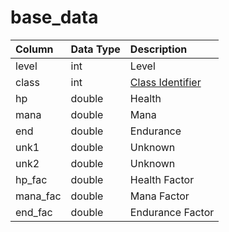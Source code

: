 # base\_data

| Column | Data Type | Description |
| :--- | :--- | :--- |
| level | int | Level |
| class | int | [Class Identifier](https://eqemu.gitbook.io/server/categories/player/class-list) |
| hp | double | Health |
| mana | double | Mana |
| end | double | Endurance |
| unk1 | double | Unknown |
| unk2 | double | Unknown |
| hp\_fac | double | Health Factor |
| mana\_fac | double | Mana Factor |
| end\_fac | double | Endurance Factor |

